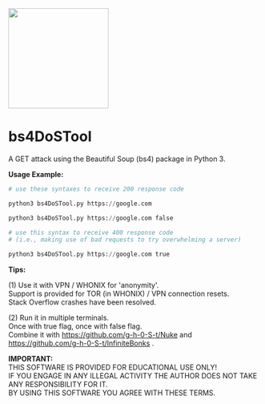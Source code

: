 <img src="https://i.pinimg.com/originals/23/a1/1f/23a11f14ab93d3ed4541960141e380ad.gif" width="200" />  

# bs4DoSTool
A GET attack using the Beautiful Soup (bs4) package in Python 3.

**Usage Example:** 
```python
# use these syntaxes to receive 200 response code

python3 bs4DoSTool.py https://google.com

python3 bs4DoSTool.py https://google.com false

# use this syntax to receive 400 response code
# (i.e., making use of bad requests to try overwhelming a server)

python3 bs4DoSTool.py https://google.com true
```
**Tips:**

(1) Use it with VPN / WHONIX for 'anonymity'.  
Support is provided for TOR (in WHONIX) / VPN connection resets.  
Stack Overflow crashes have been resolved.

(2) Run it in multiple terminals.  
Once with true flag, once with false flag.  
Combine it with https://github.com/g-h-0-S-t/Nuke and https://github.com/g-h-0-S-t/InfiniteBonks .

**IMPORTANT:**  
THIS SOFTWARE IS PROVIDED FOR EDUCATIONAL USE ONLY!  
IF YOU ENGAGE IN ANY ILLEGAL ACTIVITY THE AUTHOR DOES NOT TAKE ANY RESPONSIBILITY FOR IT.  
BY USING THIS SOFTWARE YOU AGREE WITH THESE TERMS.
